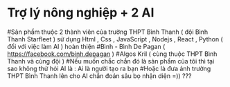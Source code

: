 # Trợ lý nông nghiệp + 2 AI

#Sản phẩm thuộc 2 thành viên của trường THPT Bình Thanh ( đội Bình Thanh Starfleet ) sử dụng Html , Css , JavaScript , Nodejs , React , Python ( đối với việc làm AI ) hoàn thiện
#Bình - Bình De Pagan ( https://facebook.com/binh.depagan )
#Algos Kril ( cùng thuộc THPT Bình Thanh và cùng đội ) 
#Nếu muốn chắc chắn đó là sản phẩm của tôi thì tại sao không thử hỏi AI là : Ai là người tạo ra bạn 
#Hoặc là đưa ảnh trường THPT Bình Thanh lên cho AI chẩn đoán sâu bọ nhận diện =)) ???
